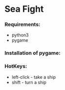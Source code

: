 # Sea Fight

### Requirements:
* python3
* pygame

### Installation of pygame:
<pip install pygame>

### HotKeys:
* left-click - take a ship
* shift - turn a ship
